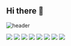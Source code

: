 ## Hi there 👋

<!--
**yj08-80/yj08-80** is a ✨ _special_ ✨ repository because its `README.md` (this file) appears on your GitHub profile.

Here are some ideas to get you started:

- 🔭 I’m currently working on ...
- 🌱 I’m currently learning ...
- 👯 I’m looking to collaborate on ...
- 🤔 I’m looking for help with ...
- 💬 Ask me about ...
- 📫 How to reach me: ...
- 😄 Pronouns: ...
- ⚡ Fun fact: ...
-->
![header](https://capsule-render.vercel.app/api?type=waving&color=auto&height=300&section=header&text=JEONGYUJIN's%20GITHUB&fontSize=90)


<img src="https//img.shields.io/badge/HTML5-E34F26?style=flat-square&logo=html5&logoColor=white">
<img src="https//img.shields.io/badge/CSS3-1572B6?style=flat-square&logo=html5&logoColor=white">
<img src="https//img.shields.io/badge/JavaScript-F7DF1E?style=flat-square&logo=html5&logoColor=white">
<img src="https//img.shields.io/badge/=React-61DAFB?style=flat-square&logo=html5&logoColor=white">
<img src="https//img.shields.io/badge/=Java-007396?style=flat-square&logo=html5&logoColor=white">
<img src="https//img.shields.io/badge/=Spring-6DB33F?style=flat-square&logo=html5&logoColor=white">
<img src="https//img.shields.io/badge/=VisualStudioCode-007ACC?style=flat-square&logo=html5&logoColor=white">
<img src="https//img.shields.io/badge/=IntelliJ-000000?style=flat-square&logo=html5&logoColor=white">


